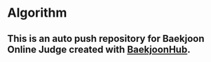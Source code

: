 # Algorithm
This is an auto push repository for Baekjoon Online Judge created with [BaekjoonHub](https://github.com/BaekjoonHub/BaekjoonHub).
------------
